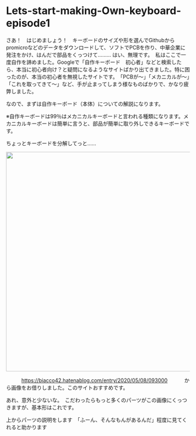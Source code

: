 # Lets-start-making-Own-keyboard-episode1
さあ！　はじめましょう！　キーボードのサイズや形を選んでGithubからpromicroなどのデータをダウンロードして、ソフトでPCBを作り、中華企業に発注をかけ、はんだで部品をくっつけて………
はい、無理です。　私はここで一度自作を諦めました。Googleで「自作キーボード　初心者」などと検索したら、本当に初心者向け？と疑問になるようなサイトばかり出てきました。特に困ったのが、本当の初心者を無視したサイトです。　「PCBが～」「メカニカルが～」「これを取ってきて～」など、手が止まってしまう様なものばかりで、かなり疲弊しました。

なので、まずは自作キーボード（本体）についての解説になります。　　


※自作キーボードは99％はメカニカルキーボードと言われる種類になります。メカニカルキーボードは簡単に言うと、部品が簡単に取り外しできるキーボードです。


ちょっとキーボードを分解してっと……



<p align="center">
<img src="https://user-images.githubusercontent.com/85538853/230086537-c8302542-992f-49f9-9ab8-072b934c0163.png" width="600px">
</p>


　　　https://biacco42.hatenablog.com/entry/2020/05/08/093000
　　　から画像をお借りしました。このサイトおすすめです。


あれ、意外と少ないな。　こだわったらもっと多くのパーツがこの画像にくっつきますが、基本形はこれです。


上からパーツの説明をします　「ふーん、そんなもんがあるんだ」程度に見てくれると助かります


